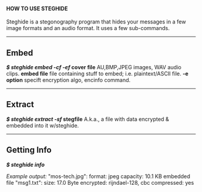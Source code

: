 <!DOCTYPE markdown>
<!--
Steghide "How-To" Guide, written with Markdown.
---
Authored by brianc2788@gmail.com
http://brianc2788.github.io
-->
#### HOW TO USE STEGHIDE ####
Steghide is a stegonography program that hides
your messages in a few image formats and an
audio format. It uses a few sub-commands.

---
## Embed ##
***$ steghide embed -cf <cover-file> -ef <embed-file>***
**cover file** AU,BMP,JPEG images, WAV audio clips.
**embed file** file containing stuff to embed; i.e. plaintext/ASCII file.
**-e option** specift encryption algo, encinfo command.

---
## Extract ##
***$ steghide extract -sf <stegfile>***
**stegfile** A.k.a., a file with data encrypted & embedded into it w/steghide.

---
## Getting Info ##
***$ steghide info <stegfile>***

*Example output:*
"mos-tech.jpg":
  format: jpeg
  capacity: 10.1 KB
  embedded file "msg1.txt":
    size: 17.0 Byte
    encrypted: rijndael-128, cbc
    compressed: yes
